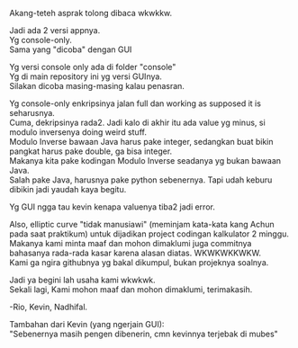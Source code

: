 Akang-teteh asprak tolong dibaca wkwkkw.

Jadi ada 2 versi appnya. <br>
Yg console-only. <br>
Sama yang "dicoba" dengan GUI

Yg versi console only ada di folder "console" <br>
Yg di main repository ini yg versi GUInya. <br>
Silakan dicoba masing-masing kalau penasran.

Yg console-only enkripsinya jalan full dan working as supposed it is seharusnya. <br>
Cuma, dekripsinya rada2. Jadi kalo di akhir itu ada value yg minus, si modulo inversenya doing weird stuff. <br>
Modulo Inverse bawaan Java harus pake integer, sedangkan buat bikin pangkat harus pake double, ga bisa integer. <br>
Makanya kita pake kodingan Modulo Inverse seadanya yg bukan bawaan Java. <br>
Salah pake Java, harusnya pake python sebenernya. Tapi udah keburu dibikin jadi yaudah kaya begitu.

Yg GUI ngga tau kevin kenapa valuenya tiba2 jadi error.

Also, elliptic curve "tidak manusiawi" (meminjam kata-kata kang Achun pada saat praktikum) untuk dijadikan project codingan kalkulator 2 minggu. <br>
Makanya kami minta maaf dan mohon dimaklumi juga commitnya bahasanya rada-rada kasar karena alasan diatas. WKWKWKKWKW.<br>
Kami ga ngira githubnya yg bakal dikumpul, bukan projeknya soalnya.

Jadi ya begini lah usaha kami wkwkwk. <br>
Sekali lagi, Kami mohon maaf dan mohon dimaklumi, terimakasih.

-Rio, Kevin, Nadhifal.

Tambahan dari Kevin (yang ngerjain GUI):<br>
"Sebenernya masih pengen dibenerin, cmn kevinnya terjebak di mubes"